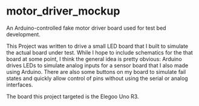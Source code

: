 # motor_driver_mockup
An Arduino-controlled fake motor driver board used for test bed development.


This Project was written to drive a small LED board that I built to simulate the actual board under test.
While I hope to include schematics for the that board at some point, I think the general idea is pretty obvious: Arduino drives LEDs to simulate analog inputs for a sensor board that I also made using Arduino. There are also some buttons on my board to simulate fail states and quickly allow control of pins without using the serial or analog interfaces.

The board this project targeted is the Elegoo Uno R3.
